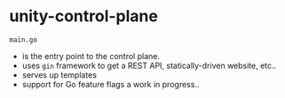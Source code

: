 # unity-control-plane

`main.go`
 * is the entry point to the control plane.
 * uses `gin` framework to get a REST API, statically-driven website, etc..
 * serves up templates
 * support for Go feature flags a work in progress..
